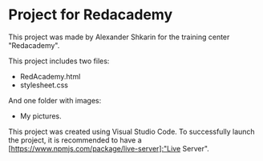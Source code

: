 # Project for Redacademy

This project was made by Alexander Shkarin for the training center "Redacademy".

This project includes two files: 
+ RedAcademy.html 
+ stylesheet.css 

And one folder with images: 
+ My pictures.

This project was created using Visual Studio Code. To successfully launch the project, it is recommended to have a [https://www.npmjs.com/package/live-server]:"Live Server".
